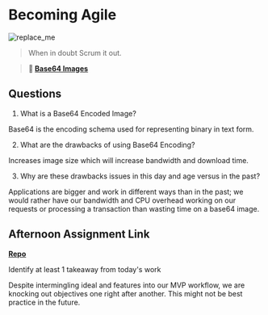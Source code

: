 # Becoming Agile

![replace_me](https://codeworks.blob.core.windows.net/public/assets/img/illustrations/placeholder.svg)

> When in doubt Scrum it out.

> **📖 [Base64 Images](https://codeworksacademy.com/fs-student-guide/resources/wk8-9/06-Base64)**

## Questions

1. What is a Base64 Encoded Image?

Base64 is the encoding  schema used for representing binary in text form.

2. What are the drawbacks of using Base64 Encoding?

Increases image size which will increase bandwidth and download time.

3. Why are these drawbacks issues in this day and age versus in the past?

Applications are bigger and work in different ways than in the past; we would rather have our bandwidth and CPU overhead working on our requests or processing a transaction than wasting time on a base64 image.

## Afternoon Assignment Link

**[Repo](https://github.com/jon-cron/<ASSIGNMENT_REPO>)**

Identify at least 1 takeaway from today's work

Despite intermingling ideal and features into our MVP workflow, we are knocking out objectives one right after another. This might not be best practice in the future.
